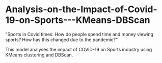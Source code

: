 # Analysis-on-the-Impact-of-Covid-19-on-Sports---KMeans-DBScan
"Sports in Covid times: How do people spend time and money viewing sports? How has this changed due to the pandemic?"

This model analyses the impact of COVID-19 on Sports industry using KMeans clustering and DBScan.
